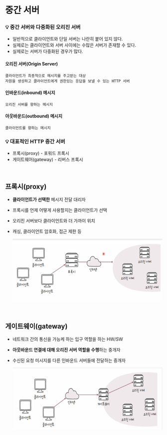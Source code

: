 # 중간 서버

### 💡 중간 서버와 다중화된 오리진 서버

- 일반적으로 클라이언트와 단일 서버는 나란히 붙어 있지 않다.
- 실제로는 클라이언트와 서버 사이에는 수많은 서버가 존재할 수 있다.
- 실제로는 서버가 다중화된 경우가 많다.

#### 오리진 서버(Origin Server)

    클라이언트가 최종적으로 메시지를 주고받는 대상
    자원을 생성하고 클라이언트에게 권한있는 응답을 보낼 수 있는 HTTP 서버

#### 인바운드(inbound) 메시지

    오리진 서버를 향하는 메시지

#### 아웃바운드(outbound) 메시지

    클라이언트를 향하는 메시지

### 💡 대표적인 HTTP 중간 서버

- 프록시(proxy) - 포워드 프록시
- 게이트웨어(gateway) - 리버스 프록시

<br>

## 프록시(proxy)

- **클라이언트가 선택한** 메시지 전달 대리자
- 프록시를 언제 어떻게 사용할지는 클라이언트가 선택
- 오리진 서버보다 클라이언트와 더 가까이 위치
- 캐싱, 클라이언트 암호화, 접근 제한 등

    <img src="../img/proxy.png" height=200>

<br>

## 게이트웨이(gateway)

- 네트워크 간의 통신을 가능케 하는 입구 역할을 하는 HW/SW
- **아웃바운드 연결에 대해 오리진 서버 역할을 수행**하는 중개자
- 수신된 요청 미시지를 다른 인바운드 서버들에 전달하는 중개자

    <img src="../img/gateway.png" height=200>
